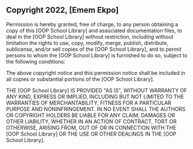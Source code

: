 ## Copyright 2022, [Emem Ekpo]


Permission is hereby granted, free of charge, to any person obtaining a copy of this [OOP School Library] and associated documentation files, to deal in the [OOP School Library] without restriction, including without limitation the rights to use, copy, modify, merge, publish, distribute, sublicense, and/or sell copies of the [OOP School Library], and to permit persons to whom the [OOP School Library] is furnished to do so, subject to the following conditions:

The above copyright notice and this permission notice shall be included in all copies or substantial portions of the [OOP School Library].

THE [OOP School Library] IS PROVIDED "AS IS", WITHOUT WARRANTY OF ANY KIND, EXPRESS OR IMPLIED, INCLUDING BUT NOT LIMITED TO THE WARRANTIES OF MERCHANTABILITY, FITNESS FOR A PARTICULAR PURPOSE AND NONINFRINGEMENT. IN NO EVENT SHALL THE AUTHORS OR COPYRIGHT HOLDERS BE LIABLE FOR ANY CLAIM, DAMAGES OR OTHER LIABILITY, WHETHER IN AN ACTION OF CONTRACT, TORT OR OTHERWISE, ARISING FROM, OUT OF OR IN CONNECTION WITH THE [OOP School Library] OR THE USE OR OTHER DEALINGS IN THE [OOP School Library].
